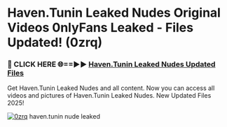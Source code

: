 # Haven.Tunin Leaked Nudes Original Videos 0nlyFans Leaked - Files Updated! (0zrq)

<h3>🔴 CLICK HERE 🌐==►► <a href="https://tinyurl.com/52m3yx9h" rel="nofollow">Haven.Tunin Leaked Nudes Updated Files</a></h3>

Get Haven.Tunin Leaked Nudes and all content. Now you can access all videos and pictures of Haven.Tunin Leaked Nudes. New Updated Files 2025!

[![0zrq](https://i.imgur.com/TnHtlc8.gif)](https://tinyurl.com/52m3yx9h)
haven.tunin nude leaked